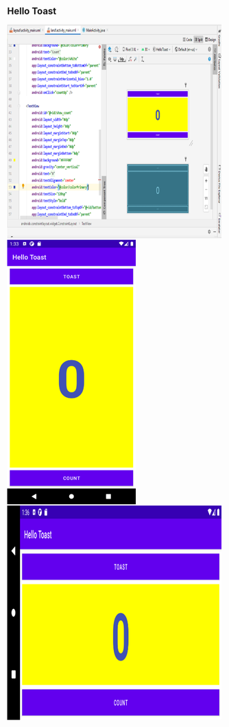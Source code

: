 ## Hello Toast
<img src="Task1.4.PNG" width="500" height="500">
<img src="Task1.4_Vertical.png" width="300">
<img src="Task1.4_Horizontal.png" width="500" height="500">


